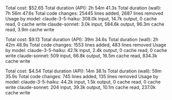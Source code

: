Total cost:            $52.65
Total duration (API):  2h 54m 41.3s
Total duration (wall): 7h 56m 47.6s
Total code changes:    25445 lines added, 2687 lines removed
Usage by model:
    claude-3-5-haiku:  308.0k input, 14.7k output, 0 cache read, 0 cache write
       claude-sonnet:  3.0k input, 584.6k output, 96.3m cache read, 3.9m cache write

Total cost:            $9.13
Total duration (API):  39m 34.6s
Total duration (wall): 2h 42m 48.9s
Total code changes:    1553 lines added, 483 lines removed
Usage by model:
    claude-3-5-haiku:  42.1k input, 2.4k output, 0 cache read, 0 cache write
       claude-sonnet:  509 input, 66.8k output, 16.5m cache read, 834.3k cache write


Total cost:            $4.54
Total duration (API):  14m 38.1s
Total duration (wall): 59m 35.9s
Total code changes:    745 lines added, 135 lines removed
Usage by model:
    claude-3-5-haiku:  44.2k input, 1.5k output, 0 cache read, 0 cache write
      claude-sonnet:  204 input, 39.3k output, 10.1m cache read, 237.0k cache write
